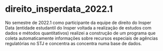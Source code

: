 # direito_insperdata_2022.1
No semestre de 2022.1 como participante da equipe de direito do Insper Data (entidade estudantil do Insper voltada a realização de estudos com dados e métodos quantitativos) realizei a construção de um programa que coleta automaticamente informações sobre recursos especiais de agências regulatórias no STJ e concentra as concentra numa base de dados.
